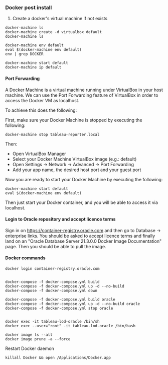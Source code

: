 ### Docker post install
1. Create a docker's virtual machine if not exists
```
docker-machine ls
docker-machine create -d virtualbox default
docker-machine ls

docker-machine env default
eval $(docker-machine env default)
env | grep DOCKER

docker-machine start default
docker-machine ip default
```
#### Port Forwarding
A Docker Machine is a virtual machine running under VirtualBox in your host machine. We can use the Port Forwarding feature of VirtualBox in order to access the Docker VM as localhost.

To achieve this does the following:

First, make sure your Docker Machine is stopped by executing the following:
```
docker-machine stop tableau-reporter.local
```
Then:
* Open VirtualBox Manager
* Select your Docker Machine VirtualBox image (e.g.: default)
* Open Settings -> Network -> Advanced -> Port Forwarding
* Add your app name, the desired host port and your guest port

Now you are ready to start your Docker Machine by executing the following:
```
docker-machine start default
eval $(docker-machine env default)
```

Then just start your Docker container, and you will be able to access it via localhost.

#### Login to Oracle repository and accept licence terms
Sign in on https://container-registry.oracle.com and then go to Database -> enterprise links. You should be asked to accept licence terms and finally land on an "Oracle Database Server 21.3.0.0 Docker Image Documentation" page. Then you should be able to pull the image.


#### Docker commands
```
docker login container-registry.oracle.com


docker-compose -f docker-compose.yml build
docker-compose -f docker-compose.yml up -d --no-build
docker-compose -f docker-compose.yml down

docker-compose -f docker-compose.yml build oracle
docker-compose -f docker-compose.yml up -d --no-build oracle
docker-compose -f docker-compose.yml stop oracle


docker exec -it tableau-lod-oracle /bin/sh
docker exec --user="root" -it tableau-lod-oracle /bin/bash

docker image ls --all
docker image prune -a --force

```

Restart Docker daemon
```
killall Docker && open /Applications/Docker.app
```
